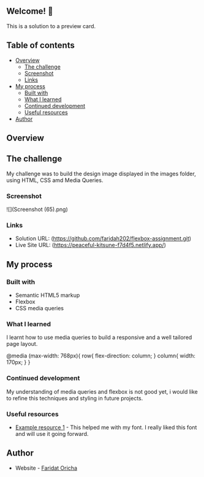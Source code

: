## Welcome! 👋

This is a solution to a preview card.

## Table of contents
- [Overview](#overview)
  - [The challenge](#the-challenge)
  - [Screenshot](#screenshot)
  - [Links](#links)
- [My process](#my-process)
  - [Built with](#built-with)
  - [What I learned](#what-i-learned)
  - [Continued development](#continued-development)
  - [Useful resources](#useful-resources)
- [Author](#author)

## Overview

## The challenge

My challenge was to build the design image displayed in the images folder, using HTML, CSS amd Media Queries.

### Screenshot

![](Screenshot (65).png)

### Links

- Solution URL: (https://github.com/faridah202/flexbox-assignment.git)
- Live Site URL: (https://peaceful-kitsune-f7d4f5.netlify.app/)

## My process

### Built with

- Semantic HTML5 markup
- Flexbox
- CSS media queries

### What I learned

I learnt how to use media queries to build a responsive and a well tailored page layout.

@media (max-width: 768px){
       row{
              flex-direction: column;
       }
       column{
              width: 170px;
       }
    }


### Continued development

My understanding of media queries and flexbox is not good yet, i would like to refine this techniques and styling in future projects.

### Useful resources

- [Example resource 1]('https://fonts.googleapis.com/css2?family=Lexend+Deca:wght@200&display=swap') - This helped me with my font. I really liked this font and will use it going forward.

## Author

- Website - [Faridat Oricha](https://faridah202.git)

